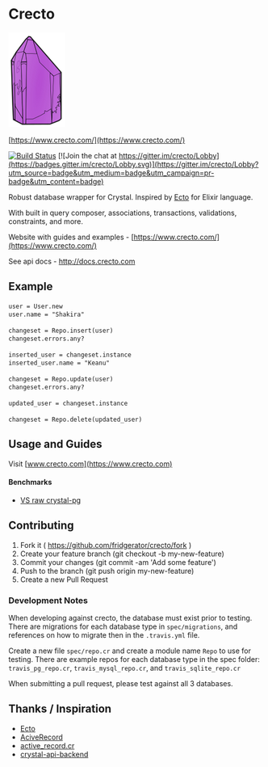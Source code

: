 # Crecto

![crecto](crecto.png)

[https://www.crecto.com/](https://www.crecto.com/)

[![Build Status](https://travis-ci.org/Crecto/crecto.svg?branch=master)](https://travis-ci.org/Crecto/crecto) [![Join the chat at https://gitter.im/crecto/Lobby](https://badges.gitter.im/crecto/Lobby.svg)](https://gitter.im/crecto/Lobby?utm_source=badge&utm_medium=badge&utm_campaign=pr-badge&utm_content=badge)

Robust database wrapper for Crystal.  Inspired by [Ecto](https://github.com/elixir-ecto/ecto) for Elixir language.

With built in query composer, associations, transactions, validations, constraints, and more.

Website with guides and examples - [https://www.crecto.com/](https://www.crecto.com/)

See api docs - <http://docs.crecto.com>

## Example

```crystal
user = User.new
user.name = "Shakira"

changeset = Repo.insert(user)
changeset.errors.any?

inserted_user = changeset.instance
inserted_user.name = "Keanu"

changeset = Repo.update(user)
changeset.errors.any?

updated_user = changeset.instance

changeset = Repo.delete(updated_user)
```

## Usage and Guides

Visit [www.crecto.com](https://www.crecto.com)

#### Benchmarks

* [VS raw crystal-pg](https://github.com/Crecto/crecto/wiki/Benchmarks)

## Contributing

1. Fork it ( https://github.com/fridgerator/crecto/fork )
2. Create your feature branch (git checkout -b my-new-feature)
3. Commit your changes (git commit -am 'Add some feature')
4. Push to the branch (git push origin my-new-feature)
5. Create a new Pull Request

### Development Notes

When developing against crecto, the database must exist prior to
testing. There are migrations for each database type in `spec/migrations`,
and references on how to migrate then in the `.travis.yml` file.

Create a new file `spec/repo.cr` and create a module name `Repo` to use for testing.
There are example repos for each database type in the spec folder: `travis_pg_repo.cr`,
`travis_mysql_repo.cr`, and `travis_sqlite_repo.cr`

When submitting a pull request, please test against all 3 databases.

## Thanks / Inspiration

* [Ecto](https://github.com/elixir-ecto/ecto)
* [AciveRecord](https://github.com/rails/rails/tree/master/activerecord)
* [active_record.cr](https://github.com/waterlink/active_record.cr)
* [crystal-api-backend](https://github.com/dantebronto/crystal-api-backend)

